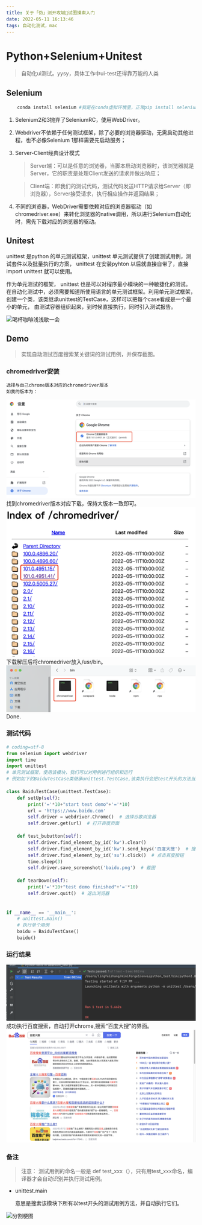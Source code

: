 ```yaml
---
title: 关于「伪」测开攻城🦁️试图摸索入门
date: 2022-05-11 16:13:46
tags: 自动化测试，mac
---
```


<!-- 这句可以让网页链接图片显示 -->
<meta name="referrer" content="no-referrer"/>

# Python+Selenium+Unitest

> 自动化ui测试。yysy，具体工作中ui-test还得靠万能的人类
## Selenium
  
```python
    conda install selenium #我是在conda虚拟环境里，正常pip install selenium即可  
```
1. Selenium2和3抛弃了SeleniumRC，使用WebDriver。

2. Webdriver不依赖于任何测试框架，除了必要的浏览器驱动，无需启动其他进程，也不必像Selenium 1那样需要先启动服务；

3. Server-Client经典设计模式

    > Server端：可以是任意的浏览器，当脚本启动浏览器时，该浏览器就是Server，它的职责是处理Client发送的请求并做出响应；

   >Client端：即我们的测试代码，测试代码发送HTTP请求给Server（即浏览器），Server接受请求，执行相应操作并返回结果；

  4. 不同的浏览器，WebDriver需要依赖对应的浏览器驱动（如chromedriver.exe）来转化浏览器的native调用，所以进行Selenium自动化时，需先下载对应的浏览器的驱动。

## Unitest
  
  unittest 是python 的单元测试框架，unittest 单元测试提供了创建测试用例，测试套件以及批量执行的方案， unittest 在安装pyhton 以后就直接自带了，直接import unittest 就可以使用。

  作为单元测试的框架， unittest 也是可以对程序最小模块的一种敏捷化的测试。在自动化测试中，必须需要知道所使用语言的单元测试框架。利用单元测试框架，创建一个类，该类继承unittest的TestCase，这样可以把每个case看成是一个最小的单元， 由测试容器组织起来，到时候直接执行，同时引入测试报告。

![喝杯咖啡浅浅歇一会](https://img9.doubanio.com/view/group_topic/raw/public/p501169106.jpg)



## Demo
> 实现自动测试百度搜索某关键词的测试用例，并保存截图。
### chromedriver安装
    选择与自己chrome版本对应的chromedriver版本
    如我的版本为：
  ![chrome版本](./pytest/pytest2.png)
   找到chromedriver版本对应下载，保持大版本一致即可。
  ![chromedriver](./pytest/pytest3.png)
  下载解压后将chromedriver放入/usr/bin。
  ![bin](./pytest/pytest4.png)
  Done.

### 测试代码
```python
# coding=utf-8
from selenium import webdriver
import time
import unittest
# 单元测试框架，使用该模块，我们可以对用例进行组织和运行
# 例如如下的BaiduTestCase类继承unittest.TestCase,该类执行会把test开头的方法当成一个测试用例去执行

class BaiduTestCase(unittest.TestCase):
    def setUp(self):
        print('='*10+"start test demo"+'='*10)
        url = 'https://www.baidu.com'
        self.driver = webdriver.Chrome()  # 选择谷歌浏览器
        self.driver.get(url)  # 打开百度页面

    def test_bubutton(self):
        self.driver.find_element_by_id('kw').clear()
        self.driver.find_element_by_id('kw').send_keys('百度大搜')  # 搜索框输入内容
        self.driver.find_element_by_id('su').click()  # 点击百度按钮
        time.sleep(3)
        self.driver.save_screenshot('baidu.png')  # 截图

    def tearDown(self):
        print('='*10+"test demo finished"+'='*10)
        self.driver.quit()  # 退出浏览器


if __name__ == '__main__':
    # unittest.main()
    # 执行单个用例
    baidu = BaiduTestCase()
    baidu()

```
### 运行结果
![search_result](./pytest/pytest5.png)
成功执行百度搜索，自动打开chrome,搜索“百度大搜”的界面。
![search_success](./pytest/pytest6.png)

### 备注
> 注意： 测试用例的命名一般是 def test_xxx（），只有用test_xxx命名，编译器才会自动识别并执行测试用例。
- unittest.main 

  意思是搜索该模块下所有以test开头的测试用例方法，并自动执行它们。

![分割梗图](https://img9.doubanio.com/view/richtext/large/public/p309474256.jpg)
